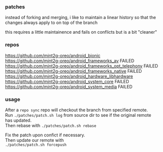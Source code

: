 ### patches

instead of forking and merging, i like to maintain a linear history
so that the changes always apply to on top of the branch

this requires a little maintainence and fails on conflicts
but is a bit "cleaner"

### repos
https://github.com/mint2g-oreo/android_bionic   
https://github.com/mint2g-oreo/android_frameworks_av  FAILED  
https://github.com/mint2g-oreo/android_frameworks_opt_telephony  FAILED  
https://github.com/mint2g-oreo/android_frameworks_native  FAILED  
https://github.com/mint2g-oreo/android_hardware_libhardware  
https://github.com/mint2g-oreo/android_system_core  FAILED  
https://github.com/mint2g-oreo/android_system_media  FAILED  

### usage
After a `repo sync` repo will checkout the branch from specified remote.  
Run `./patches/patch.sh log` from source dir to see if the original remote has updated.  
Then rebase with `./patches/patch.sh rebase`

Fix the patch upon confict if necessary.  
Then update our remote with  
`./patches/patch.sh forcepush`
